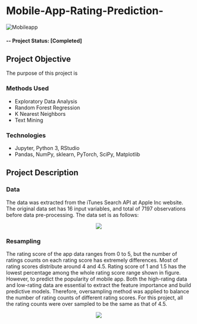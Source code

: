 # Mobile-App-Rating-Prediction-

![Mobileapp](https://user-images.githubusercontent.com/49653689/94883645-2ed09280-0439-11eb-9dbb-0684456da3ed.png)

#### -- Project Status: [Completed]

## Project Objective

The purpose of this project is 

### Methods Used

* Exploratory Data Analysis
* Random Forest Regression 
* K Nearest Neighbors
* Text Mining
 
### Technologies

* Jupyter, Python 3, RStudio
* Pandas, NumPy, sklearn, PyTorch, SciPy, Matplotlib

## Project Description

### Data 

The data was extracted from the iTunes Search API at Apple Inc website. The original data set has
16 input variables, and total of 7197 observations before data pre-processing. The data set is as
follows:

<p align="center">
  <img  src="https://user-images.githubusercontent.com/49653689/95031718-6af83300-0685-11eb-93ba-5b009f51c5e7.png">
</p>

### Resampling

The rating score of the app data ranges from 0 to 5, but the number of ratings counts on each rating score has extremely differences. Most of rating scores distribute around 4 and 4.5. Rating score of 1 and 1.5 has the lowest percentage among the whole rating score range shown in figure. However, to predict the popularity of mobile app. Both the high-rating data and low-rating data are essential to extract the feature importance and build predictive models. Therefore, oversampling method was applied to balance the number of rating counts of different rating scores. For this project, all the rating counts were over sampled to be the same as that of 4.5.

<p align="center">
  <img  src="![rating](https://user-images.githubusercontent.com/49653689/95032083-37b6a380-0687-11eb-94c1-e72d3cb7b6c3.png)
">
</p>

###

